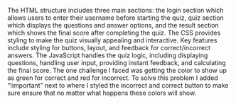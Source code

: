 The HTML structure includes three main sections: the login section which allows users to enter their username before starting the quiz, quiz section which displays the questions and answer options, and the result section which shows the final score after completing the quiz. The CSS provides styling to make the quiz visually appealing and interactive. Key features include styling for buttons, layout, and feedback for correct/incorrect answers. The JavaScript handles the quiz logic, including displaying questions, handling user input, providing instant feedback, and calculating the final score. The one challenge I faced was getting the color to show up as green for correct and red for incorrect. To solve this problem I added “!important” next to where I styled the incorrect and correct button to make sure ensure that no matter what happens these colors will show. 